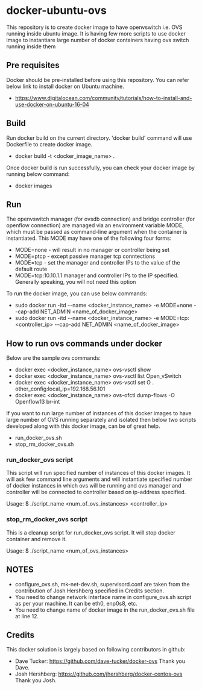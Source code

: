# docker-ubuntu-ovs
This repository is to create docker image to have openvswitch i.e. OVS running inside ubuntu image. It is having few more scripts to use docker image to instantiare large number of docker containers having ovs switch running inside them

## Pre requisites
Docker should be pre-installed before using this repository. You can refer below link to install docker on Ubuntu machine.
 * https://www.digitalocean.com/community/tutorials/how-to-install-and-use-docker-on-ubuntu-16-04

## Build
Run docker build on the current directory. 'docker build' command will use Dockerfile to create docker image.
 * docker build -t <docker_image_name> .

Once docker build is run successfully, you can check your docker image by running below command:
 * docker images

## Run
The openvswitch manager (for ovsdb connection) and bridge controller (for openflow connection) are managed via an environment variable MODE, which must be passed as command-line argument when the container is instantiated. This MODE may have one of the following four forms:
 * MODE=none - will result in no manager or controller being set
 * MODE=ptcp - except passive manager tcp conntections 
 * MODE=tcp - set the manager and controller IPs to the value of the default route
 * MODE=tcp:10.10.1.1 manager and controller IPs to the IP specified. Generally speaking, you will not need this option

To run the docker image, you can use below commands:
 * sudo docker run -itd --name <docker_instance_name> -e MODE=none --cap-add NET_ADMIN <name_of_docker_image>
 * sudo docker run -itd --name <docker_instance_name> -e MODE=tcp:<controller_ip> --cap-add NET_ADMIN <name_of_docker_image>

## How to run ovs commands under docker
Below are the sample ovs commands:
* docker exec <docker_instance_name> ovs-vsctl show
* docker exec <docker_instance_name> ovs-vsctl list Open_vSwitch
* docker exec <docker_instance_name> ovs-vsctl set O . other_config:local_ip=192.168.56.101
* docker exec <docker_instance_name> ovs-ofctl dump-flows -O Openflow13 br-int
  
If you want to run large number of instances of this docker images to have large number of OVS running separately and isolated then below two scripts developed along with this docker image, can be of great help.
 * run_docker_ovs.sh
 * stop_rm_docker_ovs.sh

### run_docker_ovs script
This script will run specified number of instances of this docker images.
It will ask few command line arguments and will instantiate specified number of docker instances in which ovs will be running and ovs manager and controller will be connected to controller based on ip-address specified.

Usage: $ ./script_name <num_of_ovs_instances> <controller_ip>

### stop_rm_docker_ovs script
This is a cleanup script for run_docker_ovs script. It will stop docker container and remove it.

Usage: $ ./script_name <num_of_ovs_instances>
  
## NOTES
 * configure_ovs.sh, mk-net-dev.sh, supervisord.conf are taken from the contribution of Josh Hershberg specified in Credits section.
 * You need to change network interface name in configure_ovs.sh script as per your machine. It can be eth0, enp0s8, etc.
 * You need to change name of docker image in the run_docker_ovs.sh file at line 12.

## Credits
This docker solution is largely based on following contributors in github:
* Dave Tucker: https://github.com/dave-tucker/docker-ovs  Thank you Dave.
* Josh Hershberg: https://github.com/jhershberg/docker-centos-ovs Thank you Josh.
